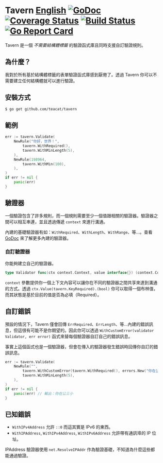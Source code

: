 # Tavern [English](./README.md) [![GoDoc](https://godoc.org/github.com/teacat/tavern?status.svg)](https://godoc.org/github.com/teacat/tavern) [![Coverage Status](https://coveralls.io/repos/github/teacat/tavern/badge.svg?branch=master)](https://coveralls.io/github/teacat/tavern?branch=master) [![Build Status](https://travis-ci.org/teacat/tavern.svg?branch=master)](https://travis-ci.org/teacat/tavern) [![Go Report Card](https://goreportcard.com/badge/github.com/teacat/tavern)](https://goreportcard.com/report/github.com/teacat/tavern)

Tavern 是一個 _不需要結構體標籤_ 的驗證函式庫且同時支援自訂驗證規則。

## 為什麼？

我對於所有基於結構體標籤的表單驗證函式庫感到厭倦了。透過 Tavern 你可以不需要建立任何結構體就可以進行驗證。

## 安裝方式

```bash
$ go get github.com/teacat/tavern
```

## 範例

```go
err := tavern.Validate(
    NewRule("你好，世界！",
        tavern.WithRequired(),
        tavern.WithMinLength(5),
    ),
    NewRule(198964,
        tavern.WithMin(100),
    ),
)
if err != nil {
    panic(err)
}
```

## 驗證器

一個驗證包含了許多規則，而一個規則需要至少一個值跟相關的驗證器。驗證器之間可以相互串連，並且透過傳遞 `context` 來進行溝通。

內建的基礎驗證器有如：`WithRequired`、`WithLength`、`WithRange`、等…。查看 [GoDoc](https://pkg.go.dev/github.com/teacat/tavern) 來了解更多內建的驗證器。

### 自訂驗證器

你能夠建立自己的驗證器。

```go
type Validator func(ctx context.Context, value interface{}) (context.Context, error)
```

`context` 參數提供你一個上下文內容可以讓你在不同的驗證器之間共享來達到溝通的方式。透過 `ctx.Value(tavern.KeyRequired).(bool)` 你可以取得一個布林值，而其狀態是基於目前的值是否為必填（Required）。

## 自訂錯誤

預設的情況下，Tavern 僅會回傳 `ErrRequired`、`ErrLength`、等…內建的錯誤訊息，但這很有可能不是你期望的。因此你可以透過 `WithCustomError(validator Validator, err error)` 函式來替每個驗證器自訂自己的錯誤訊息。

事實上這個函式也是一個驗證器，但會在傳入的驗證器發生錯誤時回傳你自訂的錯誤訊息。

```go
err := tavern.Validate(
    NewRule("",
        tavern.WithCustomError(tavern.WithRequired(), errors.New("你在公三小")),
        tavern.WithMinLength(5),
    ),
)
if err != nil {
    panic(err) // 輸出：你在公三小
}
```

## 已知錯誤

-   `WithIPv4Address` 允許 `::0` 而這其實是 IPv6 的東西。
-   `WithIPAddress`, `WithIPv4Address`, `WithIPv6Address` 允許帶有通訊埠的 IP 位址。

IPAddress 驗證器使用 `net.ResolveIPAddr` 作為驗證基礎，不知道為什麼這些都能通過驗證。

